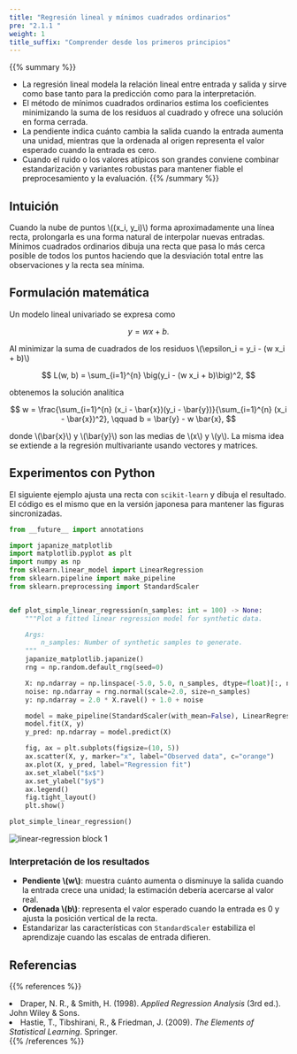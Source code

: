 ```yaml
---
title: "Regresión lineal y mínimos cuadrados ordinarios"
pre: "2.1.1 "
weight: 1
title_suffix: "Comprender desde los primeros principios"
---
```


{{% summary %}}
- La regresión lineal modela la relación lineal entre entrada y salida y sirve como base tanto para la predicción como para la interpretación.
- El método de mínimos cuadrados ordinarios estima los coeficientes minimizando la suma de los residuos al cuadrado y ofrece una solución en forma cerrada.
- La pendiente indica cuánto cambia la salida cuando la entrada aumenta una unidad, mientras que la ordenada al origen representa el valor esperado cuando la entrada es cero.
- Cuando el ruido o los valores atípicos son grandes conviene combinar estandarización y variantes robustas para mantener fiable el preprocesamiento y la evaluación.
{{% /summary %}}

## Intuición
Cuando la nube de puntos \\((x_i, y_i)\\) forma aproximadamente una línea recta, prolongarla es una forma natural de interpolar nuevas entradas. Mínimos cuadrados ordinarios dibuja una recta que pasa lo más cerca posible de todos los puntos haciendo que la desviación total entre las observaciones y la recta sea mínima.

## Formulación matemática
Un modelo lineal univariado se expresa como

$$
y = w x + b.
$$

Al minimizar la suma de cuadrados de los residuos \\(\epsilon_i = y_i - (w x_i + b)\\)

$$
L(w, b) = \sum_{i=1}^{n} \big(y_i - (w x_i + b)\big)^2,
$$

obtenemos la solución analítica

$$
w = \frac{\sum_{i=1}^{n} (x_i - \bar{x})(y_i - \bar{y})}{\sum_{i=1}^{n} (x_i - \bar{x})^2}, \qquad b = \bar{y} - w \bar{x},
$$

donde \\(\bar{x}\\) y \\(\bar{y}\\) son las medias de \\(x\\) y \\(y\\). La misma idea se extiende a la regresión multivariante usando vectores y matrices.

## Experimentos con Python
El siguiente ejemplo ajusta una recta con `scikit-learn` y dibuja el resultado. El código es el mismo que en la versión japonesa para mantener las figuras sincronizadas.

```python
from __future__ import annotations

import japanize_matplotlib
import matplotlib.pyplot as plt
import numpy as np
from sklearn.linear_model import LinearRegression
from sklearn.pipeline import make_pipeline
from sklearn.preprocessing import StandardScaler


def plot_simple_linear_regression(n_samples: int = 100) -> None:
    """Plot a fitted linear regression model for synthetic data.

    Args:
        n_samples: Number of synthetic samples to generate.
    """
    japanize_matplotlib.japanize()
    rng = np.random.default_rng(seed=0)

    X: np.ndarray = np.linspace(-5.0, 5.0, n_samples, dtype=float)[:, np.newaxis]
    noise: np.ndarray = rng.normal(scale=2.0, size=n_samples)
    y: np.ndarray = 2.0 * X.ravel() + 1.0 + noise

    model = make_pipeline(StandardScaler(with_mean=False), LinearRegression())
    model.fit(X, y)
    y_pred: np.ndarray = model.predict(X)

    fig, ax = plt.subplots(figsize=(10, 5))
    ax.scatter(X, y, marker="x", label="Observed data", c="orange")
    ax.plot(X, y_pred, label="Regression fit")
    ax.set_xlabel("$x$")
    ax.set_ylabel("$y$")
    ax.legend()
    fig.tight_layout()
    plt.show()

plot_simple_linear_regression()
```

![linear-regression block 1](/images/basic/regression/linear-regression_block01_es.png)

### Interpretación de los resultados
- **Pendiente \\(w\\)**: muestra cuánto aumenta o disminuye la salida cuando la entrada crece una unidad; la estimación debería acercarse al valor real.
- **Ordenada \\(b\\)**: representa el valor esperado cuando la entrada es 0 y ajusta la posición vertical de la recta.
- Estandarizar las características con `StandardScaler` estabiliza el aprendizaje cuando las escalas de entrada difieren.

## Referencias
{{% references %}}
<li>Draper, N. R., &amp; Smith, H. (1998). <i>Applied Regression Analysis</i> (3rd ed.). John Wiley &amp; Sons.</li>
<li>Hastie, T., Tibshirani, R., &amp; Friedman, J. (2009). <i>The Elements of Statistical Learning</i>. Springer.</li>
{{% /references %}}
